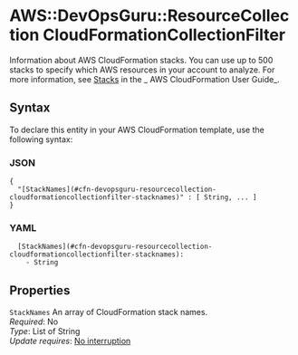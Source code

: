 # AWS::DevOpsGuru::ResourceCollection CloudFormationCollectionFilter<a name="aws-properties-devopsguru-resourcecollection-cloudformationcollectionfilter"></a>

Information about AWS CloudFormation stacks\. You can use up to 500 stacks to specify which AWS resources in your account to analyze\. For more information, see [Stacks](https://docs.aws.amazon.com/AWSCloudFormation/latest/UserGuide/stacks.html) in the _ AWS CloudFormation User Guide_\.

## Syntax<a name="aws-properties-devopsguru-resourcecollection-cloudformationcollectionfilter-syntax"></a>

To declare this entity in your AWS CloudFormation template, use the following syntax:

### JSON<a name="aws-properties-devopsguru-resourcecollection-cloudformationcollectionfilter-syntax.json"></a>

```
{
  "[StackNames](#cfn-devopsguru-resourcecollection-cloudformationcollectionfilter-stacknames)" : [ String, ... ]
}
```

### YAML<a name="aws-properties-devopsguru-resourcecollection-cloudformationcollectionfilter-syntax.yaml"></a>

```
  [StackNames](#cfn-devopsguru-resourcecollection-cloudformationcollectionfilter-stacknames):
    - String
```

## Properties<a name="aws-properties-devopsguru-resourcecollection-cloudformationcollectionfilter-properties"></a>

`StackNames` <a name="cfn-devopsguru-resourcecollection-cloudformationcollectionfilter-stacknames"></a>
An array of CloudFormation stack names\.  
_Required_: No  
_Type_: List of String  
_Update requires_: [No interruption](https://docs.aws.amazon.com/AWSCloudFormation/latest/UserGuide/using-cfn-updating-stacks-update-behaviors.html#update-no-interrupt)
